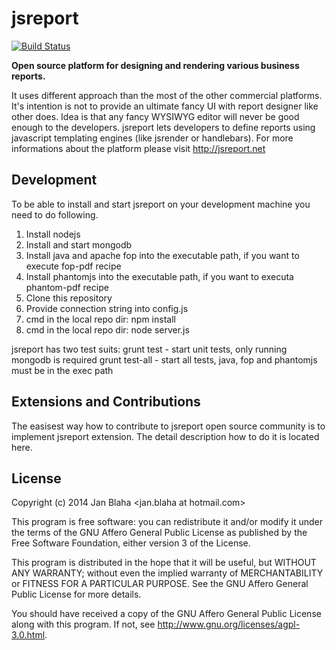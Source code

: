 # jsreport

[![Build Status](https://travis-ci.org/jsreport/jsreport.png?branch=master)](https://travis-ci.org/jsreport/jsreport)

**Open source platform for designing and rendering various business reports.**

It uses different approach than the most of the other commercial platforms. It's intention is not to provide an ultimate fancy UI with report designer like other does. Idea is that any fancy WYSIWYG editor will never be good enough to the developers. jsreport lets developers to define reports using  javascript templating engines (like jsrender or handlebars). For more informations about the platform please visit http://jsreport.net

## Development
To be able to install and start jsreport on your development machine you need to do following.
1. Install nodejs
2. Install and start mongodb
3. Install java and apache fop into the executable path, if you want to execute fop-pdf recipe
4. Install phantomjs into the executable path, if you want to executa phantom-pdf recipe
5. Clone this repository
6. Provide connection string into config.js
7. cmd in the local repo dir: npm install 
8. cmd in the local repo dir: node server.js

jsreport has two test suits:
grunt test - start unit tests, only running mongodb is required
grunt test-all - start all tests, java, fop and phantomjs must be in the exec path

## Extensions and Contributions
The easisest way how to contribute to jsreport open source community is to implement jsreport extension.
The detail description how to do it is located here.

## License 

Copyright (c) 2014 Jan Blaha &lt;jan.blaha at hotmail.com&gt;

This program is free software: you can redistribute it and/or modify
it under the terms of the GNU Affero General Public License as
published by the Free Software Foundation, either version 3 of the
License.

This program is distributed in the hope that it will be useful,
but WITHOUT ANY WARRANTY; without even the implied warranty of
MERCHANTABILITY or FITNESS FOR A PARTICULAR PURPOSE. See the
GNU Affero General Public License for more details.

You should have received a copy of the GNU Affero General Public License
along with this program. If not, see http://www.gnu.org/licenses/agpl-3.0.html.
